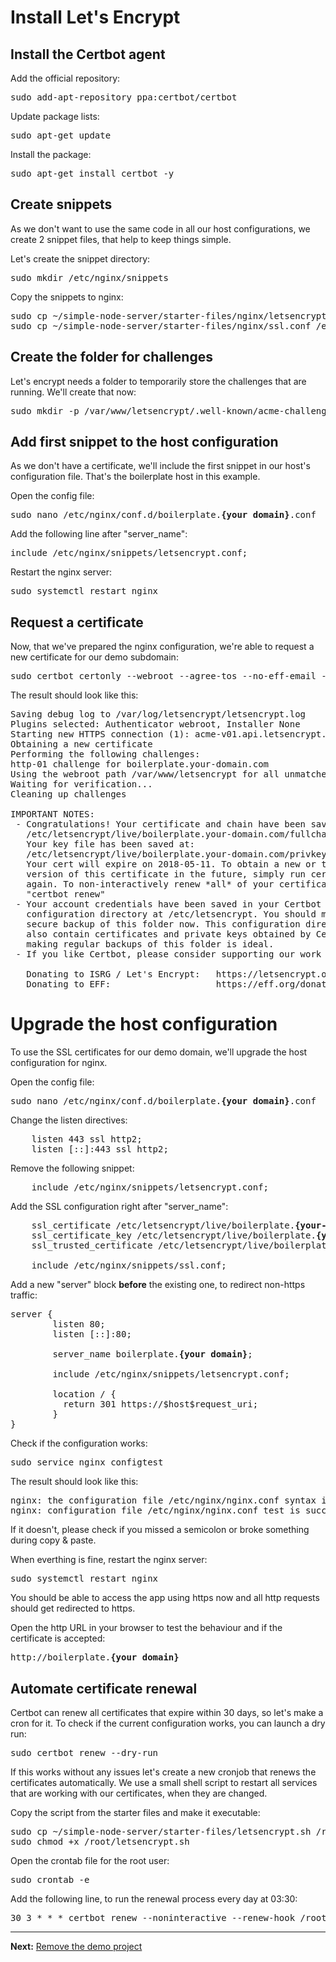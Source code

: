 # Install Let's Encrypt

## Install the Certbot agent

Add the official repository:  
<pre>
sudo add-apt-repository ppa:certbot/certbot
</pre>

Update package lists:  
<pre>
sudo apt-get update
</pre>

Install the package:  
<pre>
sudo apt-get install certbot -y
</pre>

## Create snippets

As we don't want to use the same code in all our host configurations, we create 2 snippet files, that help to keep things simple.

Let's create the snippet directory:  
<pre>
sudo mkdir /etc/nginx/snippets
</pre>

Copy the snippets to nginx:  
<pre>
sudo cp ~/simple-node-server/starter-files/nginx/letsencrypt.conf /etc/nginx/snippets/letsencrypt.conf
sudo cp ~/simple-node-server/starter-files/nginx/ssl.conf /etc/nginx/snippets/ssl.conf
</pre>

## Create the folder for challenges

Let's encrypt needs a folder to temporarily store the challenges that are running. We'll create that now:  
<pre>
sudo mkdir -p /var/www/letsencrypt/.well-known/acme-challenge
</pre>

## Add first snippet to the host configuration

As we don't have a certificate, we'll include the first snippet in our host's configuration file. That's the boilerplate host in this example.

Open the config file:  
<pre>
sudo nano /etc/nginx/conf.d/boilerplate.<b>{your domain}</b>.conf
</pre>

Add the following line after "server_name":  
<pre>
include /etc/nginx/snippets/letsencrypt.conf;
</pre>

Restart the nginx server:  
<pre>
sudo systemctl restart nginx
</pre>

## Request a certificate

Now, that we've prepared the nginx configuration, we're able to request a new certificate for our demo subdomain:  
<pre>
sudo certbot certonly --webroot --agree-tos --no-eff-email --email <b>{your email}</b> -w /var/www/letsencrypt -d boilerplate.<b>{your domain}</b>
</pre>

The result should look like this:  
<pre>
Saving debug log to /var/log/letsencrypt/letsencrypt.log
Plugins selected: Authenticator webroot, Installer None
Starting new HTTPS connection (1): acme-v01.api.letsencrypt.org
Obtaining a new certificate
Performing the following challenges:
http-01 challenge for boilerplate.your-domain.com
Using the webroot path /var/www/letsencrypt for all unmatched domains.
Waiting for verification...
Cleaning up challenges

IMPORTANT NOTES:
 - Congratulations! Your certificate and chain have been saved at:
   /etc/letsencrypt/live/boilerplate.your-domain.com/fullchain.pem
   Your key file has been saved at:
   /etc/letsencrypt/live/boilerplate.your-domain.com/privkey.pem
   Your cert will expire on 2018-05-11. To obtain a new or tweaked
   version of this certificate in the future, simply run certbot
   again. To non-interactively renew *all* of your certificates, run
   "certbot renew"
 - Your account credentials have been saved in your Certbot
   configuration directory at /etc/letsencrypt. You should make a
   secure backup of this folder now. This configuration directory will
   also contain certificates and private keys obtained by Certbot so
   making regular backups of this folder is ideal.
 - If you like Certbot, please consider supporting our work by:

   Donating to ISRG / Let's Encrypt:   https://letsencrypt.org/donate
   Donating to EFF:                    https://eff.org/donate-le
</pre>

# Upgrade the host configuration

To use the SSL certificates for our demo domain, we'll upgrade the host configuration for nginx.

Open the config file:  
<pre>
sudo nano /etc/nginx/conf.d/boilerplate.<b>{your domain}</b>.conf
</pre>

Change the listen directives:  
<pre>
	listen 443 ssl http2;
	listen [::]:443 ssl http2;
</pre>

Remove the following snippet:  
<pre>
	include /etc/nginx/snippets/letsencrypt.conf;
</pre>

Add the SSL configuration right after "server_name":  
<pre>
	ssl_certificate /etc/letsencrypt/live/boilerplate.<b>{your-domain}</b>/fullchain.pem;
	ssl_certificate_key /etc/letsencrypt/live/boilerplate.<b>{your-domain}</b>/privkey.pem;
	ssl_trusted_certificate /etc/letsencrypt/live/boilerplate.<b>{your-domain}</b>/fullchain.pem;

	include /etc/nginx/snippets/ssl.conf;
</pre>

Add a new "server" block __before__ the existing one, to redirect non-https traffic:  
<pre>
server {
        listen 80;
        listen [::]:80;

        server_name boilerplate.<b>{your domain}</b>;

        include /etc/nginx/snippets/letsencrypt.conf;

        location / {
          return 301 https://$host$request_uri;
        }
}
</pre>

Check if the configuration works:  
<pre>
sudo service nginx configtest
</pre>

The result should look like this:  
<pre>
nginx: the configuration file /etc/nginx/nginx.conf syntax is ok
nginx: configuration file /etc/nginx/nginx.conf test is successful
</pre>

If it doesn't, please check if you missed a semicolon or broke something during copy &amp; paste.

When everthing is fine, restart the nginx server:  
<pre>
sudo systemctl restart nginx
</pre>

You should be able to access the app using https now and all http requests should get redirected to https.

Open the http URL in your browser to test the behaviour and if the certificate is accepted:  
<pre>
http://boilerplate.<b>{your domain}</b>
</pre>

## Automate certificate renewal

Certbot can renew all certificates that expire within 30 days, so let's make a cron for it. To check if the current configuration works, you can launch a dry run:  
<pre>
sudo certbot renew --dry-run
</pre>

If this works without any issues let's create a new cronjob that renews the certificates automatically. We use a small shell script to restart all services that are working with our certificates, when they are changed.

Copy the script from the starter files and make it executable:  
<pre>
sudo cp ~/simple-node-server/starter-files/letsencrypt.sh /root/letsencrypt.sh
sudo chmod +x /root/letsencrypt.sh
</pre>

Open the crontab file for the root user:  
<pre>
sudo crontab -e
</pre>

Add the following line, to run the renewal process every day at 03:30:  
<pre>
30 3 * * * certbot renew --noninteractive --renew-hook /root/letsencrypt.sh
</pre>

---
__Next:__ [Remove the demo project](./remove-the-demo-project.md)
